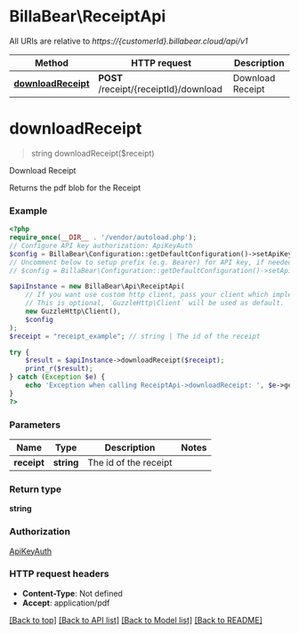 # BillaBear\ReceiptApi

All URIs are relative to *https://{customerId}.billabear.cloud/api/v1*

Method | HTTP request | Description
------------- | ------------- | -------------
[**downloadReceipt**](ReceiptApi.md#downloadreceipt) | **POST** /receipt/{receiptId}/download | Download Receipt

# **downloadReceipt**
> string downloadReceipt($receipt)

Download Receipt

Returns the pdf blob for the Receipt

### Example
```php
<?php
require_once(__DIR__ . '/vendor/autoload.php');
// Configure API key authorization: ApiKeyAuth
$config = BillaBear\Configuration::getDefaultConfiguration()->setApiKey('X-API-Key', 'YOUR_API_KEY');
// Uncomment below to setup prefix (e.g. Bearer) for API key, if needed
// $config = BillaBear\Configuration::getDefaultConfiguration()->setApiKeyPrefix('X-API-Key', 'Bearer');

$apiInstance = new BillaBear\Api\ReceiptApi(
    // If you want use custom http client, pass your client which implements `GuzzleHttp\ClientInterface`.
    // This is optional, `GuzzleHttp\Client` will be used as default.
    new GuzzleHttp\Client(),
    $config
);
$receipt = "receipt_example"; // string | The id of the receipt

try {
    $result = $apiInstance->downloadReceipt($receipt);
    print_r($result);
} catch (Exception $e) {
    echo 'Exception when calling ReceiptApi->downloadReceipt: ', $e->getMessage(), PHP_EOL;
}
?>
```

### Parameters

Name | Type | Description  | Notes
------------- | ------------- | ------------- | -------------
 **receipt** | **string**| The id of the receipt |

### Return type

**string**

### Authorization

[ApiKeyAuth](../../README.md#ApiKeyAuth)

### HTTP request headers

 - **Content-Type**: Not defined
 - **Accept**: application/pdf

[[Back to top]](#) [[Back to API list]](../../README.md#documentation-for-api-endpoints) [[Back to Model list]](../../README.md#documentation-for-models) [[Back to README]](../../README.md)

